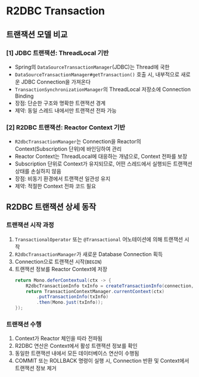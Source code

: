 # R2DBC Transaction

## 트랜잭션 모델 비교

### [1] JDBC 트랜잭션: ThreadLocal 기반
- Spring의 `DataSourceTransactionManager`(JDBC)는 Thread에 국한
- `DataSourceTransactionManager#getTransaction()` 호출 시, 내부적으로 새로운 JDBC Connection을 가져온다
- `TransactionSynchronizationManager`의 ThreadLocal 저장소에 Connection Binding
- 장점: 단순한 구조와 명확한 트랜잭션 경계
- 제약: 동일 스레드 내에서만 트랜잭션 전파 가능

### [2] R2DBC 트랜잭션: Reactor Context 기반
- `R2dbcTransactionManager`는 Connection을 Reactor의 Context(Subscription 단위)에 바인딩하여 관리
- Reactor Context는 ThreadLocal에 대응하는 개념으로, Context 전파를 보장
- Subscription 단위로 Context가 유지되므로, 어떤 스레드에서 실행되든 트랜잭션 상태를 손실하지 않음
- 장점: 비동기 환경에서 트랜잭션 일관성 유지
- 제약: 적절한 Context 전파 코드 필요

## R2DBC 트랜잭션 상세 동작

### 트랜잭션 시작 과정
1. `TransactionalOperator` 또는 `@Transactional` 어노테이션에 의해 트랜잭션 시작
2. `R2dbcTransactionManager`가 새로운 Database Connection 획득
3. Connection으로 트랜잭션 시작(`BEGIN`)
4. 트랜잭션 정보를 Reactor Context에 저장
   ```java
   return Mono.deferContextual(ctx -> {
       R2dbcTransactionInfo txInfo = createTransactionInfo(connection, previousIsolationLevel);
       return TransactionContextManager.currentContext(ctx)
           .putTransactionInfo(txInfo)
           .then(Mono.just(txInfo));
   });
   ```

### 트랜잭션 수행
1. Context가 Reactor 체인을 따라 전파됨
2. R2DBC 연산은 Context에서 활성 트랜잭션 정보를 확인
3. 동일한 트랜잭션 내에서 모든 데이터베이스 연산이 수행됨
4. COMMIT 또는 ROLLBACK 명령이 실행 시, Connection 반환 및 Context에서 트랜잭션 정보 제거
